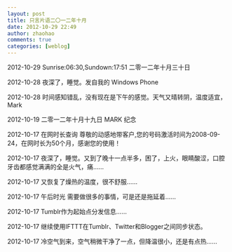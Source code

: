 ```yaml
---
layout: post
title: 只言片语二〇一二年十月
date: 2012-10-29 22:49
author: zhaohao
comments: true
categories: [weblog]
---
```

2012-10-29 Sunrise:06:30,Sundown:17:51 二零一二年十月三十日

2012-10-28 夜深了，睡觉。发自我的 Windows Phone

2012-10-28 时间感知错乱，没有现在是下午的感觉。天气又晴转阴，温度适宜，Mark

2012-10-19 二零一二年十月十九日 MARK 纪念

2012-10-17 在网时长查询 尊敬的动感地带客户,您的号码激活时间为2008-09-24，在网时长为50个月，感谢您的使用！

2012-10-17 夜深了，睡觉。又到了晚十一点半多，困了，上火，眼睛酸涩，口腔牙齿都感觉满满的全是火气，痛……

2012-10-17 又恢复了燥热的温度，很不舒服……

2012-10-17 午后时光 需要做很多的事情，可是还是拖延着……

2012-10-17 Tumblr作为起始点分发信息……

2012-10-17 继续使用IFTTT在Tumblr、Twitter和Blogger之间同步状态。

2012-10-17 冷空气到来，空气稍微干净了一点，但降温很小，还是有点热……
